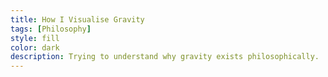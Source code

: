 ```yaml
---
title: How I Visualise Gravity
tags: [Philosophy]
style: fill
color: dark
description: Trying to understand why gravity exists philosophically.
---
```


## 